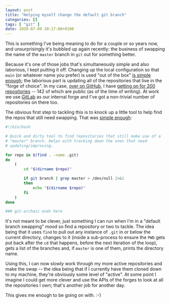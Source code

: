 ```yaml
---
layout: post
title: "Helping myself change the default git branch"
categories: []
tags: [ "git" ]
date: 2020-07-09 20:17:00+0100
---
```


This is something I've being meaning to do for a couple or so years now, and
unsurprisingly it's bubbled up again recently: the business of swapping the
name of the `master` branch in `git` out for something better.

Because it's one of those jobs that's simultaneously simple and also
laborious, I kept putting it off. Changing up the local configuration so
that `main` (or whatever name you prefer) is used "out of the box" [is
simple enough](https://leigh.net.au/writing/git-init-main/); the laborious
part is updating all of the repositories that live in the "forge of choice".
In my case, [over on GitHub](https://github.com/davep), I have [getting on
for 200 repositories](https://github.com/davep?tab=repositories) -- 142 of
which are public (as of the time of writing). At work we use
[GitLab](https://gitlab.com/) as our internal forge and I've got a
non-trivial number of repositories on there too.

The obvious first step to tackling this is to knock up a little tool to help
find the repos that still need swapping. That was [simple
enough](https://github.com/davep/git-archaic):

```bash
#!/bin/bash

# Quick and dirty tool to find repositories that still make use of a
# "master" branch. Helps with tracking down the ones that need
# updating/improving.

for repo in $(find . -name .git)
do
    (
        cd "$(dirname $repo)"

        if git branch | grep master > /dev/null 2>&1
        then
            echo "$(dirname $repo)"
        fi
    )
done

### git-archaic ends here
```

It's not meant to be clever, just something I can run when I'm in a "default
branch swapping" mood so find a repository or two to tackle. The idea being
that it uses `find` to pull out any instance of `.git` in or below the
current directory, changes to it (inside a sub-process to ensure the `PWD`
gets put back after the `cd` that happens, before the next iteration of the
loop), gets a list of the branches and, if `master` is one of them, prints
the directory name.

Using this, I can now slowly work through my more active repositories and
make the swap -- the idea being that if I currently have them cloned down to
my machine, they're obviously some level of "active". At some point I
imagine I could get more clever and use the APIs of the forges to look at
all the repositories I own; that's another job for another day.

This gives me enough to be going on with. :-)

[//]: # (2020-07-09-helping-myself-change-the-default-git-branch.md ends here)
